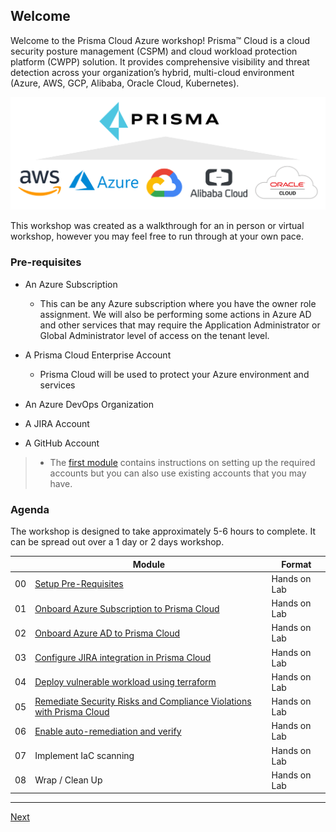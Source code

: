 ## Welcome

Welcome to the Prisma Cloud Azure workshop! Prisma™ Cloud is a cloud security posture management (CSPM) and cloud workload protection platform (CWPP) solution. It provides comprehensive visibility and threat detection across your organization’s hybrid, multi-cloud environment (Azure, AWS, GCP, Alibaba, Oracle Cloud, Kubernetes). 

![readme-prisma](./images/readme-prisma.png)

This workshop was created as a walkthrough for an in person or virtual workshop, however you may feel free to run through at your own pace.
### Pre-requisites

* An Azure Subscription
  * This can be any Azure subscription where you have the owner role assignment. We will also be performing some actions in Azure AD and other services that may require the Application Administrator or Global Administrator level of access on the tenant level.

* A Prisma Cloud Enterprise Account
  * Prisma Cloud will be used to protect your Azure environment and services
* An Azure DevOps Organization
* A JIRA Account
* A GitHub Account

>* The [first module](walkthroughs/0-prerequisites.md) contains instructions on setting up the required accounts but you can also use existing accounts that you may have.
### Agenda

The workshop is designed to take approximately 5-6 hours to complete. It can be spread out over a 1 day or 2 days workshop.

|    | Module                   | Format       |
|----|--------------------------|--------------|
| 00 | [Setup Pre-Requisites](walkthroughs/0-prerequisites.md)                         | Hands on Lab |
| 01 | [Onboard Azure Subscription to Prisma Cloud](walkthroughs/1-onboard-azure-sub.md) | Hands on Lab |
| 02 | [Onboard Azure AD to Prisma Cloud](walkthroughs/2-onboard-azure-ad.md)                | Hands on Lab |
| 03 | [Configure JIRA integration in Prisma Cloud](walkthroughs/3-jira-integration.md) | Hands on Lab |
| 04 | [Deploy vulnerable workload using terraform](walkthroughs/4-deploy-vulnearble-workload.md) | Hands on Lab |
| 05 | [Remediate Security Risks and Compliance Violations with Prisma Cloud](walkthroughs/5-respond-and-remediate.md)  | Hands on Lab |
| 06 | [Enable auto-remediation and verify](walkthroughs/6-configure-auto-remediation.md) | Hands on Lab |
| 07 | Implement IaC scanning    | Hands on Lab |
| 08 | Wrap / Clean Up     | Hands on Lab |
----

[Next](full/1-create-aro-cluster.md)